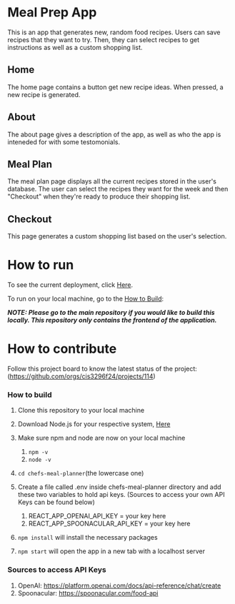 # Meal Prep App
This is an app that generates new, random food recipes.  Users can save recipes that they want to try.  Then, they can select recipes to get instructions as well as a custom shopping list. 


## Home
The home page contains a button get new recipe ideas. When pressed, a new recipe is generated.
## About
The about page gives a description of the app, as well as who the app is inteneded for with some testomonials.
## Meal Plan
The meal plan page displays all the current recipes stored in the user's database.  The user can select the recipes they want for the week and then "Checkout" when they're ready to produce their shopping list.
## Checkout
This page generates a custom shopping list based on the user's selection.

# How to run
To see the current deployment, click [Here](https://my-secret-recipes.netlify.app/).

To run on your local machine, go to the [How to Build](#how-to-build): 

***NOTE: Please go to the main repository if you would like to build this locally. This repository only contains the frontend of the application.***

# How to contribute
Follow this project board to know the latest status of the project: (https://github.com/orgs/cis3296f24/projects/114) 

### How to build
1. Clone this repository to your local machine
2. Download Node.js for your respective system, [Here](https://nodejs.org/en/download/current) 
3. Make sure npm and node are now on your local machine
    1. `npm -v`
    2. `node -v`
4. `cd chefs-meal-planner`(the lowercase one)
5. Create a file called .env inside chefs-meal-planner directory and add these two variables to hold api keys. (Sources to access your own API Keys can be found below)
    1.   REACT_APP_OPENAI_API_KEY = your key here
    2.   REACT_APP_SPOONACULAR_API_KEY = your key here

6. `npm install` will install the necessary packages 
7. `npm start` will open the app in a new tab with a localhost server 

### Sources to access API Keys
1. OpenAI: https://platform.openai.com/docs/api-reference/chat/create
2. Spoonacular: https://spoonacular.com/food-api
